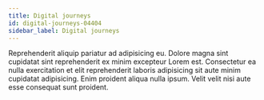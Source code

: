 ```yaml
---
title: Digital journeys
id: digital-journeys-04404
sidebar_label: Digital journeys
---
```


Reprehenderit aliquip pariatur ad adipisicing eu. Dolore magna sint cupidatat sint reprehenderit ex minim excepteur Lorem est. Consectetur ea nulla exercitation et elit reprehenderit laboris adipisicing sit aute minim cupidatat adipisicing. Enim proident aliqua nulla ipsum. Velit velit nisi aute esse consequat sunt proident.

